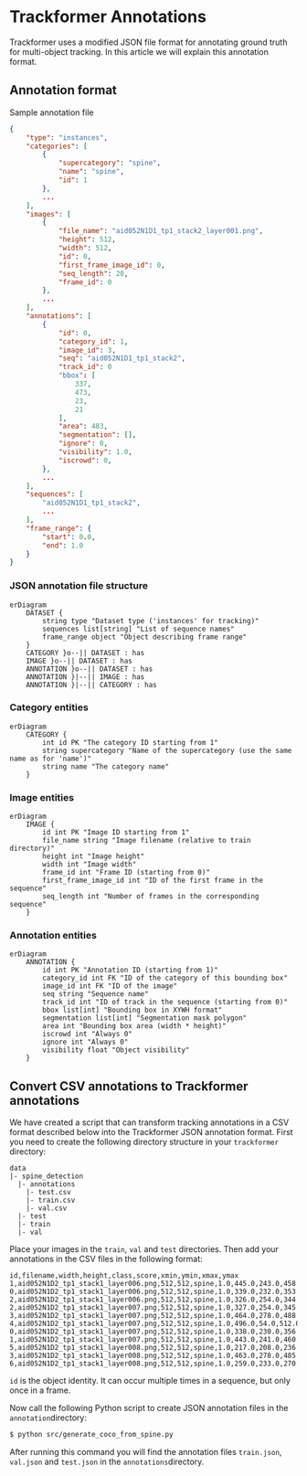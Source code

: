 # Trackformer Annotations

Trackformer uses a modified JSON file format for annotating ground truth for multi-object tracking. In this article we will explain this annotation format.

## Annotation format
Sample annotation file

```json
{
    "type": "instances",
    "categories": [
        {
            "supercategory": "spine",
            "name": "spine",
            "id": 1
        },
        ...
    ],
    "images": [
        {
            "file_name": "aid052N1D1_tp1_stack2_layer001.png",
            "height": 512,
            "width": 512,
            "id": 0,
            "first_frame_image_id": 0,
            "seq_length": 20,
            "frame_id": 0
        },
        ...
    ],
    "annotations": [
        {
            "id": 0,
            "category_id": 1,
            "image_id": 3,
            "seq": "aid052N1D1_tp1_stack2",
            "track_id": 0
            "bbox": [
                337,
                473,
                23,
                21
            ],
            "area": 483,
            "segmentation": [],
            "ignore": 0,
            "visibility": 1.0,
            "iscrowd": 0,
        },
        ...
    ],
    "sequences": [
        "aid052N1D1_tp1_stack2",
        ...
    ],
    "frame_range": {
        "start": 0.0,
        "end": 1.0
    }
}
```

### JSON annotation file structure
```mermaid
erDiagram
    DATASET {
        string type "Dataset type ('instances' for tracking)"
        sequences list[string] "List of sequence names"
        frame_range object "Object describing frame range"
    }
    CATEGORY }o--|| DATASET : has
    IMAGE }o--|| DATASET : has
    ANNOTATION }o--|| DATASET : has
    ANNOTATION }|--|| IMAGE : has
    ANNOTATION }|--|| CATEGORY : has
```

### Category entities
``` mermaid
erDiagram
    CATEGORY {
        int id PK "The category ID starting from 1"
        string supercategory "Name of the supercategory (use the same name as for 'name')"
        string name "The category name"
    }
```

### Image entities
```mermaid
erDiagram
    IMAGE {
        id int PK "Image ID starting from 1"
        file_name string "Image filename (relative to train directory)"
        height int "Image height"
        width int "Image width"
        frame_id int "Frame ID (starting from 0)"
        first_frame_image_id int "ID of the first frame in the sequence"
        seq_length int "Number of frames in the corresponding sequence"
    }
```

### Annotation entities
```mermaid
erDiagram
    ANNOTATION {
        id int PK "Annotation ID (starting from 1)"
        category_id int FK "ID of the category of this bounding box"
        image_id int FK "ID of the image"
        seq string "Sequence name"
        track_id int "ID of track in the sequence (starting from 0)"
        bbox list[int] "Bounding box in XYWH format"
        segmentation list[int] "Segmentation mask polygon"
        area int "Bounding box area (width * height)"
        iscrowd int "Always 0"
        ignore int "Always 0"
        visibility float "Object visibility"
    }
```

## Convert CSV annotations to Trackformer annotations

We have created a script that can transform tracking annotations in a CSV format described below into the Trackformer JSON annotation format. First you need to create the following directory structure in your `trackformer` directory:

```
data
|- spine_detection
  |- annotations
    |- test.csv
    |- train.csv
    |- val.csv
  |- test
  |- train
  |- val
```

Place your images in the `train`, `val` and `test` directories. Then add your annotations in the CSV files in the following format:

```csv
id,filename,width,height,class,score,xmin,ymin,xmax,ymax
1,aid052N1D2_tp1_stack1_layer006.png,512,512,spine,1.0,445.0,243.0,458.0,263.0
0,aid052N1D2_tp1_stack1_layer006.png,512,512,spine,1.0,339.0,232.0,353.0,245.0
2,aid052N1D2_tp1_stack1_layer006.png,512,512,spine,1.0,326.0,254.0,344.0,270.0
2,aid052N1D2_tp1_stack1_layer007.png,512,512,spine,1.0,327.0,254.0,345.0,270.0
3,aid052N1D2_tp1_stack1_layer007.png,512,512,spine,1.0,464.0,278.0,488.0,306.0
4,aid052N1D2_tp1_stack1_layer007.png,512,512,spine,1.0,496.0,54.0,512.0,76.0
0,aid052N1D2_tp1_stack1_layer007.png,512,512,spine,1.0,338.0,230.0,356.0,245.0
1,aid052N1D2_tp1_stack1_layer007.png,512,512,spine,1.0,443.0,241.0,460.0,261.0
5,aid052N1D2_tp1_stack1_layer008.png,512,512,spine,1.0,217.0,208.0,236.0,248.0
3,aid052N1D2_tp1_stack1_layer008.png,512,512,spine,1.0,463.0,278.0,485.0,304.0
6,aid052N1D2_tp1_stack1_layer008.png,512,512,spine,1.0,259.0,233.0,270.0,248.0
```

`id` is the object identity. It can occur multiple times in a sequence, but only once in a frame.

Now call the following Python script to create JSON annotation files in the `annotation`directory:

```bash
$ python src/generate_coco_from_spine.py
```

After running this command you will find the annotation files `train.json`, `val.json` and `test.json` in the `annotations`directory.